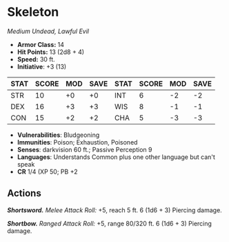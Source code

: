 # Skeleton

*Medium Undead, Lawful Evil*

- **Armor Class:** 14
- **Hit Points:** 13 (2d8 + 4)
- **Speed:** 30 ft.
- **Initiative**: +3 (13)

|STAT|SCORE|MOD|SAVE|STAT|SCORE|MOD|SAVE|
| --- | --- | --- | ---- |---| --- | --- | ---- |
| STR | 10 | +0 | +0 | INT | 6 | -2 | -2 |
| DEX | 16 | +3 | +3 | WIS | 8 | -1 | -1 |
| CON | 15 | +2 | +2 | CHA | 5 | -3 | -3 |

- **Vulnerabilities**: Bludgeoning
- **Immunities**: Poison; Exhaustion, Poisoned
- **Senses**: darkvision 60 ft.; Passive Perception 9
- **Languages**: Understands Common plus one other language but can't speak
- **CR** 1/4 (XP 50; PB +2

## Actions

***Shortsword.*** *Melee Attack Roll:* +5, reach 5 ft. 6 (1d6 + 3) Piercing damage.

***Shortbow.*** *Ranged Attack Roll:* +5, range 80/320 ft. 6 (1d6 + 3) Piercing damage.

